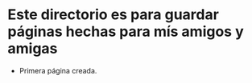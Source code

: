 <h1>Este directorio es para guardar páginas hechas para mís amigos y amigas</h1>

- Primera página creada.
